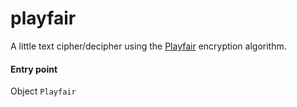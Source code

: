 # playfair

A little text cipher/decipher using the [Playfair](http://en.wikipedia.org/wiki/Playfair_cipher) encryption algorithm.

#### Entry point

Object `Playfair`
